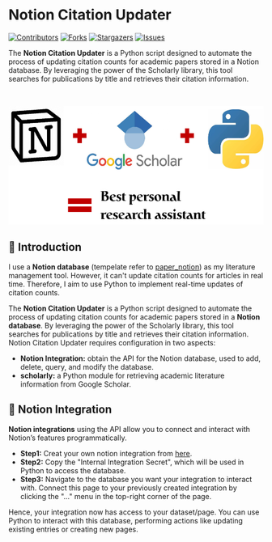 # Notion Citation Updater
<!-- PROJECT SHIELDS -->

[![Contributors][contributors-shield]][contributors-url]
[![Forks][forks-shield]][forks-url]
[![Stargazers][stars-shield]][stars-url]
[![Issues][issues-shield]][issues-url]

The **Notion Citation Updater** is a Python script designed to automate the process of updating citation counts for academic papers stored in a Notion database. By leveraging the power of the Scholarly library, this tool searches for publications by title and retrieves their citation information.




<!-- PROJECT LOGO -->
<br />

<p align="center">
  <a href="https://github.com/shaojintian/Best_README_template/">
    <img src="images/logo.png" alt="Logo" width="546" height="235">
  </a>
</p>

## 📖 Introduction
I use a **Notion database** (tempelate refer to [paper_notion](https://frosted-hacksaw-782.notion.site/81473a1176454a17916de88f22fe79bd?v=ec80ed4fd3b248efbb2c23a8055ef268)) as my literature management tool. However, it can't update citation counts for articles in real time. Therefore, I aim to use Python to implement real-time updates of citation counts.

The **Notion Citation Updater** is a Python script designed to automate the process of updating citation counts for academic papers stored in a **Notion database**. By leveraging the power of the Scholarly library, this tool searches for publications by title and retrieves their citation information. Notion Citation Updater requires configuration in two aspects:
- **Notion Integration:** obtain the API for the Notion database, used to add, delete, query, and modify the database.
- **scholarly:** a Python module for retrieving academic literature information from Google Scholar.

## 🤖 Notion Integration
**Notion integrations** using the API allow you to connect and interact with Notion’s features programmatically.

- **Step1:** Creat your own notion integration from [here](https://www.notion.so/profile/integrations).
- **Step2:** Copy the "Internal Integration Secret", which will be used in Python to access the database.
- **Step3:** Navigate to the database you want your integration to interact with. Connect this page to your previously created integration by clicking the "..." menu in the top-right corner of the page.

Hence, your integration now has access to your dataset/page. You can use Python to interact with this database, performing actions like updating existing entries or creating new pages.



<!-- links -->
[your-project-path]:Vincia-Jun/Notion-Citation-Updater
[contributors-shield]: https://img.shields.io/github/contributors/Vincia-Jun/Notion-Citation-Updater.svg?style=flat-square
[contributors-url]: https://github.com/Vincia-Jun/Notion-Citation-Updater/graphs/contributors
[forks-shield]: https://img.shields.io/github/forks/Vincia-Jun/Notion-Citation-Updater.svg?style=flat-square
[forks-url]: https://github.com/Vincia-Jun/Notion-Citation-Updater/network/members
[stars-shield]: https://img.shields.io/github/stars/Vincia-Jun/Notion-Citation-Updater.svg?style=flat-square
[stars-url]: https://github.com/Vincia-Jun/Notion-Citation-Updater/stargazers
[issues-shield]: https://img.shields.io/github/issues/Vincia-Jun/Notion-Citation-Updater.svg?style=flat-square
[issues-url]: https://img.shields.io/github/issues/Vincia-Jun/Notion-Citation-Updater.svg
